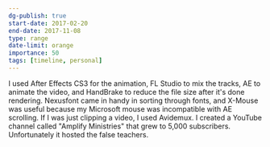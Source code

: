 ```yaml
---
dg-publish: true
start-date: 2017-02-20
end-date: 2017-11-08
type: range
date-limit: orange
importance: 50
tags: [timeline, personal]
---
```


I used After Effects CS3 for the animation, FL Studio to mix the tracks, AE to animate the video, and HandBrake to reduce the file size after it's done rendering. Nexusfont came in handy in sorting through fonts, and X-Mouse was useful because my Microsoft mouse was incompatible with AE scrolling. If I was just clipping a video, I used Avidemux. I created a YouTube channel called "Amplify Ministries" that grew to 5,000 subscribers. Unfortunately it hosted the false teachers.
